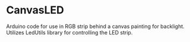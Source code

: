 # CanvasLED
Arduino code for use in RGB strip behind a canvas painting for backlight. Utilizes LedUtils library for controlling the LED strip.
